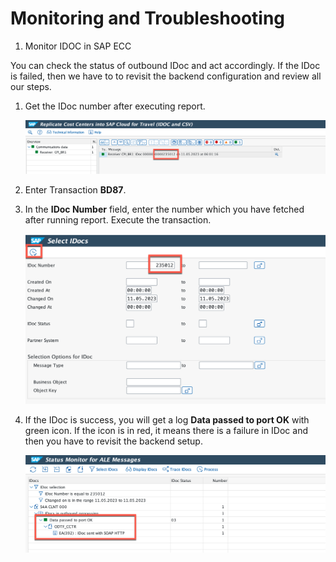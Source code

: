 # Monitoring and Troubleshooting

1. Monitor IDOC in SAP ECC

You can check the status of outbound IDoc and act accordingly. If the IDoc is failed, then we have to to revisit the backend configuration and review all our steps.

1. Get the IDoc number after executing report.

    ![monitor](./images/ecc-mon-rep.png)

2. Enter Transaction **BD87**.

3. In the **IDoc Number** field, enter the number which you have fetched after running report. Execute the transaction.

    ![monitor](./images/ecc-mon-bd87.png)

4. If the IDoc is success, you will get a log **Data passed to port OK** with green icon. If the icon is in red, it means there is a failure in IDoc and then you have to revisit the backend setup.

    ![monitor](./images/ecc-mon-log.png)

